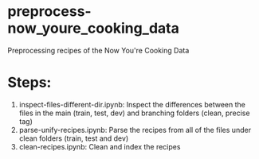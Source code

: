 # preprocess-now_youre_cooking_data
Preprocessing recipes of the Now You're Cooking Data

# Steps:
1. inspect-files-different-dir.ipynb: Inspect the differences between the files in the main (train, test, dev) and branching folders (clean, precise tag)
2. parse-unify-recipes.ipynb: Parse the recipes from all of the files under clean folders (train, test and dev)
3. clean-recipes.ipynb: Clean and index the recipes
